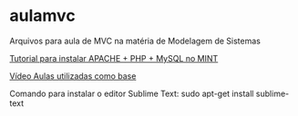 ﻿# aulamvc
Arquivos para aula de MVC na matéria de Modelagem de Sistemas

[Tutorial para instalar APACHE + PHP + MySQL no MINT](https://matheuslima.com.br/instalando-o-apache-php-72-mysql-lamp "Tutorial LAMP" )

[Vídeo Aulas utilizadas como base](https://laracasts.com/series/php-for-beginners "Laracasts | PHP for Beginners")


Comando para instalar o editor Sublime Text: sudo apt-get install sublime-text
